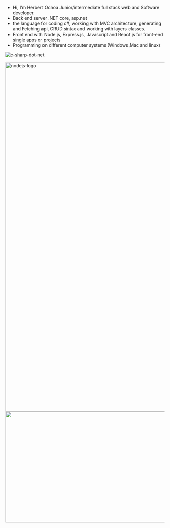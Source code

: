 -  Hi, I’m Herbert Ochoa Junior/intermediate full stack web and Software developer.
-  Back end server .NET core, asp.net
-  the language for coding c#, working with MVC architecture, generating and Fetching api, CRUD sintax and working with layers classes.
- Front end with Node.js, Express.js, Javascript and React.js for front-end single apps or projects
-  Programming on different computer systems (Windows,Mac and linux)   
  
![c-sharp-dot-net](https://user-images.githubusercontent.com/30585588/210034490-c5f94f4e-ac5c-483b-8fb8-970e75dd0259.png)

<img heigth="350" width="1100" alt="nodejs-logo" src="https://github.com/Herbert-sv/Herbert-sv/assets/30585588/dc454aaa-c2af-40c7-a1dc-47be62cdf00f">

<img height="350" width="1100" src="https://github.com/Herbert-sv/Herbert-sv/assets/30585588/b9936fc1-0b6e-4f49-9d3b-0a69c4298f08">
